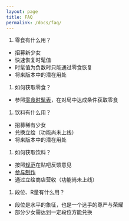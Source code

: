 ```yaml
---
layout: page
title: FAQ
permalink: /docs/faq/
---
```


1. 零食有什么用？
  - 招募新少女
  - 快速恢复时髦值
  - 时髦值为负数时只能通过零食恢复
  - 将来版本中的潜在用处
1. 如何获取零食？
  - 参照[零食时髦表](/docs/cost/)，在对局中达成条件获取零食
1. 饮料有什么用？
  - 招募稀有少女
  - 兑换立绘（功能尚未上线）
  - 将来版本中的潜在用处
1. 如何获取饮料？
  - 按照[规范](/feedback/)在贴吧反馈意见
  - [参与制作](/contribute/)
  - 通过立绘商店营收（功能尚未上线）
1. 段位、R量有什么用？
  - 段位是水平的象征，也是一个选手的尊严与荣耀
  - 部分少女需达到一定段位方能兑换


